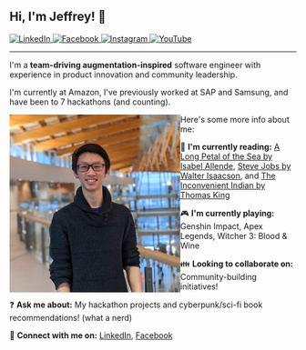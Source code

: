 ## Hi, I'm Jeffrey! 👋

[
    ![LinkedIn](https://img.shields.io/badge/LinkedIn-0077B5?style=for-the-badge&logo=linkedin&logoColor=white)
](https://www.linkedin.com/in/jleung51)
[
    ![Facebook](https://img.shields.io/badge/Facebook-1877F2?style=for-the-badge&logo=facebook&logoColor=white)
](https://www.facebook.com/profile.php?id=1439766766)
[
    ![Instagram](https://img.shields.io/badge/Instagram-E4405F?style=for-the-badge&logo=instagram&logoColor=white)
](https://www.instagram.com/jleung51)
[
    ![YouTube](https://img.shields.io/badge/YouTube-FF0000?style=for-the-badge&logo=youtube&logoColor=white)
](https://www.youtube.com/channel/UCuy5zhqsLltM39oQsBvfyZA)
___

I'm a **team-driving augmentation-inspired** software engineer with experience in product innovation and community leadership.

I'm currently at Amazon, I've previously worked at SAP and Samsung, and have been to 7 hackathons (and counting).

<img src="./profile-picture-full.jpg" align="left" width="300" />

Here's some more info about me:

📖 **I'm currently reading:**  [A Long Petal of the Sea by Isabel Allende](https://www.goodreads.com/book/show/46042377-a-long-petal-of-the-sea), [Steve Jobs by Walter Isaacson](https://www.goodreads.com/book/show/11084145-steve-jobs), and [The Inconvenient Indian by Thomas King](https://www.goodreads.com/book/show/15797509-the-inconvenient-indian)

🎮 **I'm currently playing:** Genshin Impact, Apex Legends, Witcher 3: Blood & Wine

👪 **Looking to collaborate on:** Community-building initiatives!

❓ **Ask me about:** My hackathon projects and cyberpunk/sci-fi book recommendations! (what a nerd)

🤝 **Connect with me on:** [LinkedIn](https://www.linkedin.com/in/jleung51/), [Facebook](https://www.facebook.com/profile.php?id=1439766766)

